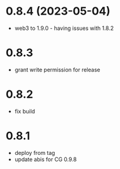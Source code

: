 # 0.8.4 (2023-05-04)

* web3 to 1.9.0 - having issues with 1.8.2

# 0.8.3

* grant write permission for release

# 0.8.2

* fix build

# 0.8.1

* deploy from tag
* update abis for CG 0.9.8
